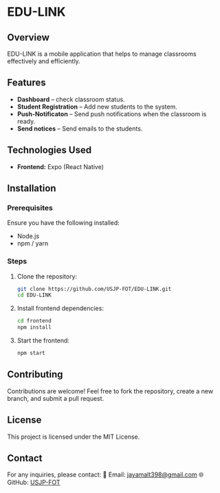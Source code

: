 # EDU-LINK

## Overview
EDU-LINK is a mobile application that helps to manage classrooms effectively and efficiently.

## Features
- **Dashboard** – check classroom status.
- **Student Registration** – Add new students to the system.
- **Push-Notificaton** – Send push notifications when the classroom is ready.
- **Send notices** – Send emails to the students.

## Technologies Used
- **Frontend:** Expo (React Native)

## Installation
### Prerequisites
Ensure you have the following installed:
- Node.js
- npm / yarn

### Steps
1. Clone the repository:
   ```sh
   git clone https://github.com/USJP-FOT/EDU-LINK.git
   cd EDU-LINK
   ```
2. Install frontend dependencies:
   ```sh
   cd frontend
   npm install
   ```
3. Start the frontend:
   ```sh
   npm start
   ```

## Contributing
Contributions are welcome! Feel free to fork the repository, create a new branch, and submit a pull request.

## License
This project is licensed under the MIT License.

## Contact
For any inquiries, please contact: 
📧 Email: jayamalt398@gmail.com
🌐 GitHub: [USJP-FOT](https://github.com/USJP-FOT)
